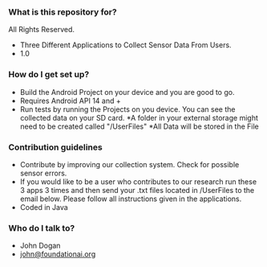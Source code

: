 ### What is this repository for? ###

All Rights Reserved.

* Three Different Applications to Collect Sensor Data From Users.
* 1.0

### How do I get set up? ###

* Build the Android Project on your device and you are good to go.
* Requires Android API 14 and + 
* Run tests by running the Projects on you device. You can see the collected data on your SD card.
*A folder in your external storage might need to be created called "/UserFiles"
*All Data will be stored in the File

### Contribution guidelines ###

* Contribute by improving our collection system. Check for possible sensor errors.
* If you would like to be a user who contributes to our research run these 3 apps 3 times and then send your .txt files located in /UserFiles to the email below. Please follow all instructions given in the applications.
* Coded in Java

### Who do I talk to? ###

* John Dogan
* john@foundationai.org
